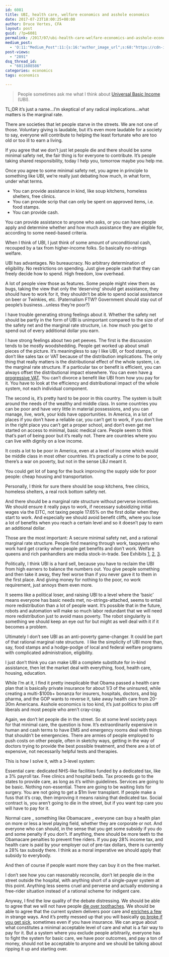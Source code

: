 ```yaml
---
id: 6081
title: UBI, health care, welfare economics and asshole economics
date: 2017-07-23T18:00:25+00:00
author: Druce Vertes, CFA
layout: post
guid: /?p=6081
permalink: /2017/07/ubi-health-care-welfare-economics-and-asshole-economics/
medium_post:
  - 'O:11:"Medium_Post":11:{s:16:"author_image_url";s:68:"https://cdn-images-1.medium.com/fit/c/200/200/0*tLekueVp7unnAXxY.jpg";s:10:"author_url";s:25:"https://medium.com/@druce";s:11:"byline_name";N;s:12:"byline_email";N;s:10:"cross_link";s:2:"no";s:2:"id";s:12:"87db739db7a5";s:21:"follower_notification";s:3:"yes";s:7:"license";s:19:"all-rights-reserved";s:14:"publication_id";s:2:"-1";s:6:"status";s:6:"public";s:3:"url";s:94:"https://medium.com/@druce/ubi-health-care-welfare-economics-and-asshole-economics-87db739db7a5";}'
post-views:
  - "2891"
dsq_thread_id:
  - "6011608586"
categories: economics
tags: economics

---
```


> People sometimes ask me what I think about [Universal Basic Income](https://en.wikipedia.org/wiki/Basic_income) (UBI).

<!--more-->

TL;DR it’s just a name…I’m skeptical of any radical implications…what matters is the marginal rate.

There are societies that let people starve in the streets. We are not one of those. Voluntary giving is laudable, but it’s even more laudable for a society to say, everyone will contribute to helping the least fortunate who are too old or too ill to earn a living.

If you agree that we don’t just let people die and there should be some minimal safety net, the fair thing is for everyone to contribute. It’s people taking shared responsibility, today I help you, tomorrow maybe you help me.

Once you agree to some minimal safety net, you agree in principle to something like UBI, we’re really just debating how much, in what form, under what terms.

  * You can provide assistance in kind, like soup kitchens, homeless shelters, free clinics.
  * You can provide scrip that can only be spent on approved items, i.e. food stamps.
  * You can provide cash.

You can provide assistance to anyone who asks, or you can have people apply and determine whether and how much assistance they are eligible for, according to some need-based criteria.

When I think of UBI, I just think of some amount of unconditional cash, recouped by a tax from higher-income folks. So basically no-strings welfare. 

UBI has advantages. No bureaucracy. No arbitrary determination of eligibility. No restrictions on spending. Just give people cash that they can freely decide how to spend. High freedom, low overhead.

A lot of people view those as features. Some people might view them as bugs, taking the view that only the ‘deserving’ should get assistance, they should have to work for it, they shouldn’t be able to spend social assistance on beer or Twinkies, etc. (Paternalism FTW? Government should stay out of people’s business…unless they’re poor?)

I have trouble generating strong feelings about it. Whether the safety net should be partly in the form of UBI is unimportant compared to the size of of the safety net and the marginal rate structure, i.e. how much you get to spend out of every additional dollar you earn.

I have strong feelings about two pet peeves. The first is the discussion tends to be mostly woodshedding. People get worked up about small pieces of the picture. It’s meaningless to say I like UBI, or food stamps, or don’t like sales tax or VAT because of the distribution implications. The only thing that really matters is the distributional effect of the whole system, i.e. the marginal rate structure. If a particular tax or benefit is efficient, you can always offset the distributional impact elsewhere. You can even have [a progressive VAT](http://johnhcochrane.blogspot.com/2017/04/a-progressive-vat.html). You can’t divorce a benefit like UBI from how you pay for it. You have to look at the efficiency and distributional impact of the whole system, not each individual component.

The second is, it’s pretty hard to be poor in this country. The system is built around the needs of the wealthy and middle class. In some countries you can be poor and have very little in material possessions, and you can manage, live, work, your kids have opportunities. In America, in a lot of places if you don’t have a reliable car, you can’t get to work, if you don’t live in the right place you can’t get a proper school, and don’t even get me started on access to minimal, basic medical care. People seem to think that’s part of being poor but it’s really not. There are countries where you can live with dignity on a low income.

It costs a lot to be poor in America, even at a level of income which would be middle class in most other countries. It’s practically a crime to be poor, there’s a war on poverty, but not in the sense LBJ meant it.

You could get lot of bang for the buck improving the supply side for poor people: cheap housing and transportation.

Personally, I think for sure there should be soup kitchens, free clinics, homeless shelters, a real rock bottom safety net.

And there should be a marginal rate structure without perverse incentives. We should ensure it really pays to work, if necessary subsidizing initial wages via the EITC, not taxing people 17.65% on the first dollar when they start to work. And especially we should avoid benefit cliffs, where you lose a lot of benefits when you reach a certain level and so it doesn’t pay to earn an additional dollar.

Those are the most important: A secure minimal safety net, and a rational marginal rate structure. People find meaning through work, taxpayers who work hard get cranky when people get benefits and don’t work. Welfare queens and rich panhandlers are media stock-in-trade. See Exhibits [1](http://www.washingtonpost.com/sf/local/2017/07/21/how-disability-benefits-divided-this-rural-community-between-those-who-work-and-those-who-dont/?utm_term=.9844dc871453), [2](http://www.dailymail.co.uk/news/article-3359204/I-offered-job-said-no-Man-stands-roadside-beggars-holding-sign-urging-public-not-cash-turned-offer-work.html), [3](http://fox5sandiego.com/2017/06/14/dealership-says-panhandler-rejected-job-offer-i-make-more-money-than-any-of-you/).

Politically, I think UBI is a hard sell, because you have to reclaim the UBI from high earners to balance the numbers out. You give people something and then take it away, they feel worse than if you never gave it to them in the first place. And giving money for nothing to the poor, no work requirement, just annoys them even more. 

It seems like a political loser, and raising UBI to a level where the ‘basic’ means everyone has basic needs met, no-strings-attached, seems to entail more redistribution than a lot of people want. It’s possible that in the future, robots and automation will make so much labor redundant that we will need more redistribution just to avoid mass poverty. The robot singularity is something we should keep an eye out for but might as well deal with it if it becomes a problem.

Ultimately I don’t see UBI as an anti-poverty game-changer. It could be part of that rational marginal rate structure.  I like the simplicity of UBI more than, say, food stamps and a hodge-podge of local and federal welfare programs with complicated administration, eligibility.

I just don’t think you can make UBI a complete substitute for in-kind assistance, then let the market deal with everything, food, health care, housing, education.

While I’m at it, I find it pretty inexplicable that Obama passed a health care plan that is basically private insurance for about 1/3 of the uninsured, while creating a multi-$100b+ bonanza for insurers, hospitals, doctors, and big pharma, and the GOP wants to reverse it, take away health care from 20-30m Americans. Asshole economics is too kind, it’s just politics to piss off liberals and most people who aren’t cray-cray.

Again, we don’t let people die in the street. So at some level society pays for that minimal care, the question is how. It’s extraordinarily expensive in human and cash terms to have EMS and emergency rooms deal with things that shouldn’t be emergencies. There are armies of people employed to push costs on other people, often in sketchy ways, getting in the way of doctors trying to provide the best possible treatment, and there are a lot of expensive, not necessarily helpful tests and therapies.

This is how I solve it, with a 3-level system:

Essential care: dedicated NHS-like facilities funded by a dedicated tax, like a 3% payroll tax. Free clinics and hospital beds. Tax proceeds go to the states to provide care, as long as it’s within guidelines. Services are going to be basic. Nothing non-essential. There are going to be waiting lists for surgery. You are not going to get a $1m liver transplant. If people make a fuss that it’s crap, then improving it means raising that dedicated tax. Social contract is, you aren’t going to die in the street, but if you want top care you will have to pay for it.

Normal care _ something like Obamacare _ everyone can buy a health plan on more or less a level playing field, whether they are corporate or not. And everyone who can should, in the sense that you get some subsidy if you do and some penalty if you don’t. If anything, there should be more teeth to the Obamacare penalties to prevent free riders. If you pay 28% income tax, and health care is paid by your employer out of pre-tax dollars, there is currently a 28% tax subsidy there. I think as a moral imperative we should apply that subsidy to everybody.

And then of course if people want more they can buy it on the free market.

I don’t see how you can reasonably reconcile, don’t let people die in the street outside the hospital, with anything short of a single-payer system at this point. Anything less seems cruel and perverse and actually endorsing a free-rider situation instead of a rational scheme for indigent care.

Anyway, I find the low quality of the debate distressing. We should be able to agree that we will not have people [die over toothaches](http://abcnews.go.com/Health/insurance-24-year-dies-toothache/story?id=14438171#.T-NI4XBeztg). We should be able to agree that the current system delivers poor care and [enriches a few](http://www.vanityfair.com/news/2015/12/martin-shkreli-pharmaceuticals-ceo-interview) in strange ways. And it’s pretty messed up that you will basically [go broke if you get sick](https://latest.13d.com/surest-way-to-go-broke-in-america-is-to-get-sick-breakdown-of-trust-business-of-healthcare-369bc96489b5), sometimes even if you have insurance. We can argue about what constitutes a minimal acceptable level of care and what is a fair way to pay for it. But a system where you exclude people arbitrarily, everyone has to fight the system for basic care, we have poor outcomes, and pay a ton of money, should not be acceptable to anyone and we should be talking about ripping it up and starting over.
